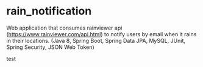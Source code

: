 # rain_notification

Web application that consumes rainviewer api (https://www.rainviewer.com/api.html) to
notify users by email when it rains in their locations.
(Java 8, Spring Boot, Spring Data JPA, MySQL, JUnit, Spring Security, JSON Web Token) 


test
